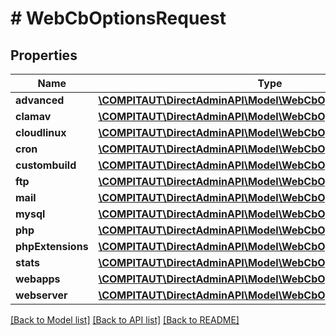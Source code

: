 # # WebCbOptionsRequest

## Properties

Name | Type | Description | Notes
------------ | ------------- | ------------- | -------------
**advanced** | [**\COMPITAUT\DirectAdminAPI\Model\WebCbOptionsCategoryRequest**](WebCbOptionsCategoryRequest.md) |  | [optional]
**clamav** | [**\COMPITAUT\DirectAdminAPI\Model\WebCbOptionsCategoryRequest**](WebCbOptionsCategoryRequest.md) |  | [optional]
**cloudlinux** | [**\COMPITAUT\DirectAdminAPI\Model\WebCbOptionsCategoryRequest**](WebCbOptionsCategoryRequest.md) |  | [optional]
**cron** | [**\COMPITAUT\DirectAdminAPI\Model\WebCbOptionsCategoryRequest**](WebCbOptionsCategoryRequest.md) |  | [optional]
**custombuild** | [**\COMPITAUT\DirectAdminAPI\Model\WebCbOptionsCategoryRequest**](WebCbOptionsCategoryRequest.md) |  | [optional]
**ftp** | [**\COMPITAUT\DirectAdminAPI\Model\WebCbOptionsCategoryRequest**](WebCbOptionsCategoryRequest.md) |  | [optional]
**mail** | [**\COMPITAUT\DirectAdminAPI\Model\WebCbOptionsCategoryRequest**](WebCbOptionsCategoryRequest.md) |  | [optional]
**mysql** | [**\COMPITAUT\DirectAdminAPI\Model\WebCbOptionsCategoryRequest**](WebCbOptionsCategoryRequest.md) |  | [optional]
**php** | [**\COMPITAUT\DirectAdminAPI\Model\WebCbOptionsCategoryRequest**](WebCbOptionsCategoryRequest.md) |  | [optional]
**phpExtensions** | [**\COMPITAUT\DirectAdminAPI\Model\WebCbOptionsCategoryRequest**](WebCbOptionsCategoryRequest.md) |  | [optional]
**stats** | [**\COMPITAUT\DirectAdminAPI\Model\WebCbOptionsCategoryRequest**](WebCbOptionsCategoryRequest.md) |  | [optional]
**webapps** | [**\COMPITAUT\DirectAdminAPI\Model\WebCbOptionsCategoryRequest**](WebCbOptionsCategoryRequest.md) |  | [optional]
**webserver** | [**\COMPITAUT\DirectAdminAPI\Model\WebCbOptionsCategoryRequest**](WebCbOptionsCategoryRequest.md) |  | [optional]

[[Back to Model list]](../../README.md#models) [[Back to API list]](../../README.md#endpoints) [[Back to README]](../../README.md)
